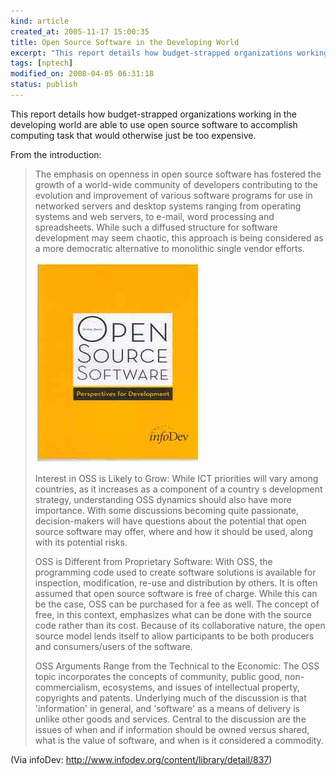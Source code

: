 ```yaml
--- 
kind: article
created_at: 2005-11-17 15:00:35
title: Open Source Software in the Developing World
excerpt: "This report details how budget-strapped organizations working in the developing world are able to use open source software to accomplish computing task that would otherwise just be too expensive."
tags: [nptech]
modified_on: 2008-04-05 06:31:18
status: publish
---
```


<p>This report details how budget-strapped organizations working in the developing world are able to use open source software to accomplish computing task that would otherwise just be too expensive.</p>

<p>From the introduction:</p>

<blockquote class="large">
<p>The emphasis on openness in open source software has fostered the growth of a world-wide community of developers contributing to the evolution and improvement of various software programs for use in networked servers and desktop systems ranging from operating systems and web servers, to e-mail, word processing and spreadsheets. While such a diffused structure for software development may seem chaotic, this approach is being considered as a more democratic alternative to monolithic single vendor efforts. 
</p>

<img src="/images/Picture67.jpg" alt="" />
<p>Interest in OSS is Likely to Grow:
While ICT priorities will vary among countries, as it increases as a component of a country s development strategy, understanding OSS dynamics should also have more importance. With some discussions becoming quite passionate, decision-makers will have questions about the potential that open source software may offer, where and how it should be used, along with its potential risks. </p>

<p>OSS is Different from Proprietary Software:
With OSS, the programming code used to create software solutions is available for inspection, modification, re-use and distribution by others. It is often assumed that open source software is free of charge. While this can be the case, OSS can be purchased for a fee as well. The concept of free, in this context, emphasizes what can be done with the source code rather than its cost. Because of its collaborative nature, the open source model lends itself to allow participants to be both producers and consumers/users of the software. </p>

<p>OSS Arguments Range from the Technical to the Economic:
The OSS topic incorporates the concepts of community, public good, non-commercialism, ecosystems, and issues of intellectual property, copyrights and patents. Underlying much of the discussion is that 'information' in general, and 'software' as a means of delivery is unlike other goods and services. Central to the discussion are the issues of when and if information should be owned versus shared, what is the value of software, and when is it considered a commodity. </p></blockquote>

(Via infoDev: <a href="http://www.infodev.org/content/library/detail/837">http://www.infodev.org/content/library/detail/837</a>)